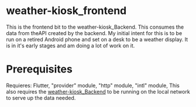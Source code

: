 # weather-kiosk_frontend
This is the frontend bit to the weather-kiosk_Backend. This consumes the data from theAPI created by the backend. My initial intent for this is to be run on a retired Android phone and set on a desk to be a weather display. It is in it's early stages and am doing a lot of work on it.

# Prerequisites
Requieres:  Flutter, "provider" module, "http" module, "intl" module, This also requires the [weather-kiosk_Backend](https://github.com/outlaws42/weather-kiosk_backend) to be running on the local network to serve up the data needed.




